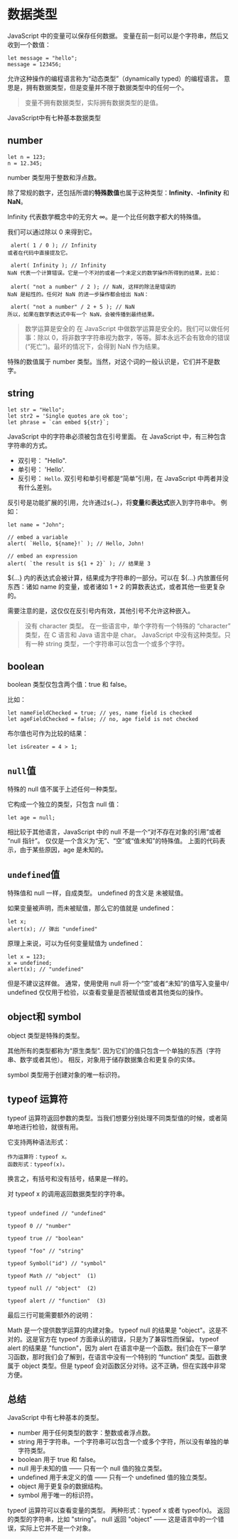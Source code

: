 # 数据类型
JavaScript 中的变量可以保存任何数据。
变量在前一刻可以是个字符串，然后又收到一个数值：
```
let message = "hello";
message = 123456;
```
允许这种操作的编程语言称为“动态类型”（dynamically typed）的编程语言。
意思是，拥有数据类型，但是变量并不限于数据类型中的任何一个。
>变量不拥有数据类型，实际拥有数据类型的是值。

JavaScript中有七种基本数据类型

## number
```
let n = 123;
n = 12.345;
```
number 类型用于整数和浮点数。

除了常规的数字，还包括所谓的**特殊数值**也属于这种类型：**Infinity**、**-Infinity** 和 **NaN**。

Infinity 代表数学概念中的无穷大 ∞。是一个比任何数字都大的特殊值。

我们可以通过除以 0 来得到它。
```
 alert( 1 / 0 ); // Infinity
或者在代码中直接提及它。

 alert( Infinity ); // Infinity
NaN 代表一个计算错误。它是一个不对的或者一个未定义的数学操作所得到的结果，比如：

 alert( "not a number" / 2 ); // NaN, 这样的除法是错误的
NaN 是粘性的。任何对 NaN 的进一步操作都会给出 NaN：

 alert( "not a number" / 2 + 5 ); // NaN
所以，如果在数学表达式中有一个 NaN，会被传播到最终结果。
```

>数学运算是安全的
>在 JavaScript 中做数学运算是安全的。我们可以做任何事：除以 0，将非数字字符串视为数字，等等。脚本永远不会有致命的错误(“死亡”)。最坏的情况下，会得到 NaN 作为结果。

特殊的数值属于 number 类型。当然，对这个词的一般认识是，它们并不是数字。

## string

```
let str = "Hello";
let str2 = 'Single quotes are ok too';
let phrase = `can embed ${str}`;
```
JavaScript 中的字符串必须被包含在引号里面。
在 JavaScript 中，有三种包含字符串的方式。

* 双引号： "Hello".
* 单引号： 'Hello'.
* 反引号： `Hello`.
双引号和单引号都是“简单”引用，在 JavaScript 中两者并没有什么差别。

反引号是功能扩展的引用，允许通过```${…}```，将**变量**和**表达式**嵌入到字符串中。
例如：
```
let name = "John";

// embed a variable
alert( `Hello, ${name}!` ); // Hello, John!

// embed an expression
alert( `the result is ${1 + 2}` ); // 结果是 3
```
${…} 内的表达式会被计算，结果成为字符串的一部分。可以在 ${…} 内放置任何东西：诸如 name 的变量，或者诸如 1 + 2 的算数表达式，或者其他一些更复杂的。

需要注意的是，这仅仅在反引号内有效，其他引号不允许这种嵌入。
>没有 character 类型。
>在一些语言中，单个字符有一个特殊的 “character” 类型，在 C 语言和 Java 语言中是 char。
>JavaScript 中没有这种类型。只有一种 string 类型，一个字符串可以包含一个或多个字符。

## boolean

boolean 类型仅包含两个值：true 和 false。

比如：
```
let nameFieldChecked = true; // yes, name field is checked
let ageFieldChecked = false; // no, age field is not checked
```
布尔值也可作为比较的结果：
```
let isGreater = 4 > 1;
```

## ``null``值

特殊的 null 值不属于上述任何一种类型。

它构成一个独立的类型，只包含 null 值：
```
let age = null;
```
相比较于其他语言，JavaScript 中的 null 不是一个“对不存在对象的引用”或者 “null 指针”。
仅仅是一个含义为“无”、“空”或“值未知”的特殊值。
上面的代码表示，由于某些原因，age 是未知的。

## ``undefined``值
特殊值和 null 一样，自成类型。
undefined 的含义是 未被赋值。

如果变量被声明，而未被赋值，那么它的值就是 undefined：
```
let x;
alert(x); // 弹出 "undefined"
```
原理上来说，可以为任何变量赋值为 undefined：
```
let x = 123;
x = undefined;
alert(x); // "undefined"
```
但是不建议这样做。
通常，使用使用 null 将一个“空”或者“未知”的值写入变量中/
undefined 仅仅用于检验，以查看变量是否被赋值或者其他类似的操作。

## object和 symbol
object 类型是特殊的类型。

其他所有的类型都称为“原生类型”.
因为它们的值只包含一个单独的东西（字符串、数字或者其他）。
相反，对象用于储存数据集合和更复杂的实体。

symbol 类型用于创建对象的唯一标识符。

## typeof 运算符
typeof 运算符返回参数的类型。当我们想要分别处理不同类型值的时候，或者简单地进行检验，就很有用。

它支持两种语法形式：
```
作为运算符：typeof x。
函数形式：typeof(x)。
```
换言之，有括号和没有括号，结果是一样的。

对 typeof x 的调用返回数据类型的字符串。
```

typeof undefined // "undefined"

typeof 0 // "number"

typeof true // "boolean"

typeof "foo" // "string"

typeof Symbol("id") // "symbol"

typeof Math // "object"  (1)

typeof null // "object"  (2)

typeof alert // "function"  (3)
```

最后三行可能需要额外的说明：

Math 是一个提供数学运算的内建对象。
typeof null 的结果是 "object"。这是不对的。这是官方在 typeof 方面承认的错误，只是为了兼容性而保留。
typeof alert 的结果是 "function"，因为 alert 在语言中是一个函数。我们会在下一章学习函数，那时我们会了解到，在语言中没有一个特别的 “function” 类型。函数隶属于 object 类型。但是 typeof 会对函数区分对待。这不正确，但在实践中非常方便。
## 总结
JavaScript 中有七种基本的类型。
* number 用于任何类型的数字：整数或者浮点数。
* string 用于字符串。一个字符串可以包含一个或多个字符，所以没有单独的单字符类型。
* boolean 用于 true 和 false。
* null 用于未知的值 —— 只有一个 null 值的独立类型。
* undefined 用于未定义的值 —— 只有一个 undefined 值的独立类型。
* object 用于更复杂的数据结构。
* symbol 用于唯一的标识符。

 typeof 运算符可以查看变量的类型。
两种形式：typeof x 或者 typeof(x)。
返回的类型的字符串，比如 "string"。
null 返回 "object" —— 这是语言中的一个错误，实际上它并不是一个对象。
